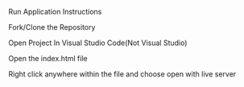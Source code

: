 Run Application Instructions

Fork/Clone the Repository

Open Project In Visual Studio Code(Not Visual Studio)

Open the index.html file 

Right click anywhere within the file and choose open with live server


